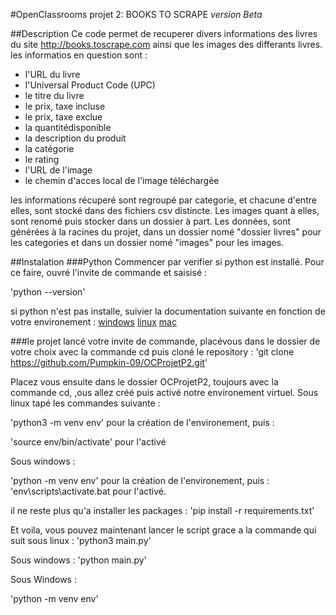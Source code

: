 #OpenClassrooms projet 2: BOOKS TO SCRAPE
*version Beta*

##Description
Ce code permet de recuperer divers informations des livres du site http://books.toscrape.com ainsi que les images des differants livres.
les informatios en question sont :
- l'URL du livre
- l'Universal Product Code (UPC)
- le titre du livre
- le prix, taxe incluse
- le prix, taxe exclue
- la quantitédisponible
- la description du produit
- la catégorie
- le rating
- l'URL de l'image
- le chemin d'acces local de l'image téléchargée

les informations récuperé sont regroupé par categorie, et chacune d'entre elles, sont stocké dans des fichiers csv distincte.
Les images quant à elles, sont renomé puis stocker dans un dossier à part.
Les données, sont générées à la racines du projet, dans un dossier nomé "dossier livres" pour les categories et dans un dossier nomé "images" pour les images.

##Instalation
###Python
Commencer par verifier si python est installé. Pour ce faire, ouvré l'invite de commande et saisisé :

'python --version'

si python n'est pas installe, suivier la documentation suivante en fonction de votre environement :
[windows](https://docs.python.org/fr/3/using/windows.html)
[linux](https://docs.python.org/fr/3/using/unix.html)
[mac](https://docs.python.org/fr/3/using/mac.html)

###le projet
lancé votre invite de commande, placévous dans le dossier de votre choix avec la commande cd puis cloné le repository :
'git clone https://github.com/Pumpkin-09/OCProjetP2.git'

Placez vous ensuite dans le dossier OCProjetP2, toujours avec la commande cd, ,ous allez créé puis activé notre environement virtuel. 
Sous linux tapé les commandes suivante :

'python3 -m venv env'
pour la création de l'environement, puis :

'source env/bin/activate'
pour l'activé

Sous windows :

'python -m venv env'
pour la création de l'environement, puis :
'env\scripts\activate.bat
pour l'activé.

il ne reste plus qu'a installer les packages :
'pip install -r requirements.txt'

Et voila, vous pouvez maintenant lancer le script grace a la commande qui suit
sous linux :
'python3 main.py'

Sous windows :
'python main.py'

Sous Windows :

'python -m venv env'
